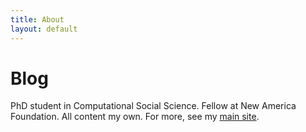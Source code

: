 ```yaml
---
title: About
layout: default
---
```


# Blog

PhD student in Computational Social Science. Fellow at New America Foundation. All content my own. For more, see my [main site](aelkus.github.io). 









